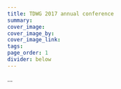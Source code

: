 ```yaml
---
title: TDWG 2017 annual conference
summary: 
cover_image: 
cover_image_by: 
cover_image_link: 
tags: 
page_order: 1
divider: below
---
```


...
